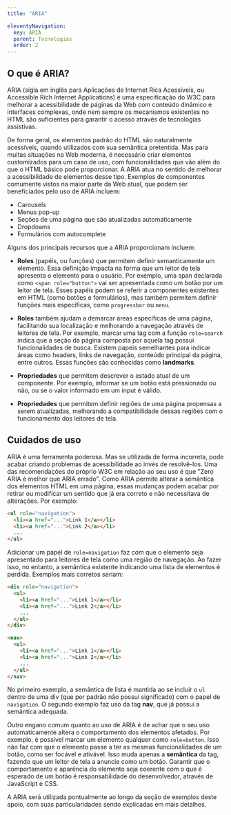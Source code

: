 ```yaml
---
title: "ARIA"

eleventyNavigation:
  key: ARIA
  parent: Tecnologias
  order: 2
---
```


## O que é ARIA?

ARIA (sigla em inglês para Aplicações de Internet Rica Acessíveis, ou Accessible Rich Internet Applications) é uma especificação do W3C para melhorar a acessibilidade de páginas da Web com conteúdo dinâmico e interfaces complexas, onde nem sempre os mecanismos existentes no HTML são suficientes para garantir o acesso através de tecnologias assistivas.

De forma geral, os elementos padrão do HTML são naturalmente acessíveis, quando utilizados com sua semântica pretentida. Mas para muitas situações na Web moderna, é necessário criar elementos customizados para um caso de uso, com funcionalidades que vão além do que o HTML básico pode proporcionar. A ARIA atua no sentido de melhorar a acessibilidade de elementos desse tipo. Exemplos de componentes comumente vistos na maior parte da Web atual, que podem ser beneficiados pelo uso de ARIA incluem: 

- Carousels
- Menus pop-up
- Seções de uma página que são atualizadas automaticamente
- Dropdowns
- Formulários com autocomplete

Alguns dos principais recursos que a ARIA proporcionam incluem:

- **Roles** (papéis, ou funções) que permitem definir semanticamente um elemento. Essa definição impacta na forma que um leitor de tela apresenta o elemento para o usuário. Por exemplo, uma span declarada como `<span role="button">` vai ser apresentada como um botão por um leitor de tela. Esses papéis podem se referir a componentes existentes em HTML (como botões e formulários), mas também permitem definir funções mais específicas, como `progressbar` ou `menu`.

- **Roles** também ajudam a demarcar áreas específicas de uma página, facilitando sua localização e melhorando a navegação através de leitores de tela. Por exemplo, marcar uma tag com a função `role=search` indica que a seção da página composta por aquela tag possui funcionalidades de busca. Existem papeis semelhantes para indicar áreas como headers, links de navegação, conteúdo principal da página, entre outros. Essas funções são conhecidas como **landmarks**.

- **Propriedades** que permitem descrever o estado atual de um componente. Por exemplo, informar se um botão está pressionado ou não, ou se o valor informado em um input é válido.

- **Propriedades** que permitem definir regiões de uma página propensas a serem atualizadas, melhorando a compatibilidade dessas regiões com o funcionamento dos leitores de tela.

## Cuidados de uso

ARIA é uma ferramenta poderosa. Mas se utilizada de forma incorreta, pode acabar criando problemas de acessibilidade ao invés de resolvê-los. Uma das recomendações do próprio W3C em relação ao seu uso é que "Zero ARIA é melhor que ARIA errado". Como ARIA permite alterar a semântica dos elementos HTML em uma página, essas mudanças podem acabar por retirar ou modificar um sentido que já era correto e não necessitava de alterações. Por exemplo:

```html
<ul role="navigation">
  <li><a href="...">Link 1</a></li>
  <li><a href="...">Link 2</a></li>
  ...
</ul>
```

Adicionar um papel de `role=navigation` faz com que o elemento seja apresentado para leitores de tela como uma região de navegação. Ao fazer isso, no entanto, a semântica existente indicando uma lista de elementos é perdida. Exemplos mais corretos seriam:

```html
<div role="navigation">
  <ul>
    <li><a href="...">Link 1</a></li>
    <li><a href="...">Link 2</a></li>
    ...
  </ul>
</div>
```

```html
<nav>
  <ul>
    <li><a href="...">Link 1</a></li>
    <li><a href="...">Link 2</a></li>
    ...
  </ul>
</nav>
```

No primeiro exemplo, a semântica de lista é mantida ao se incluir o `ul` dentro de uma div (que por padrão não possui significado) com o papel de `navigation`. O segundo exemplo faz uso da tag **nav**, que já possui a semântica adequada.

Outro engano comum quanto ao uso de ARIA é de achar que o seu uso automaticamente altera o comportamento dos elementos afetados. Por exemplo, é possível marcar um elemento qualquer como `role=button`.  Isso não faz com que o elemento passe a ter as mesmas funcionalidades de um botão, como ser focável e ativável. Isso muda apenas a **semântica** da tag, fazendo que um leitor de tela a anuncie como um botão. Garantir que o comportamento e aparência do elemento seja coerente com o que é esperado de um botão é responsabilidade do desenvolvedor, através de JavaScript e CSS.

A ARIA será utilizada pontualmente ao longo da seção de exemplos deste apoio, com suas particularidades sendo explicadas em mais detalhes.
